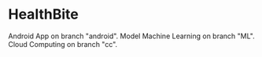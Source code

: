 # HealthBite

Android App on branch "android".
Model Machine Learning on branch "ML".
Cloud Computing on branch "cc".
